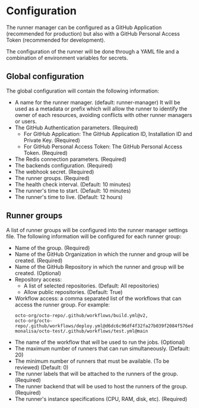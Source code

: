 # Configuration

The runner manager can be configured as a GitHub Application
(recommended for production)
but also with a GitHub Personal Access Token (recommended for development).

The configuration of the runner will be done through a YAML file and
a combination of environment variables for secrets.

## Global configuration

The global configuration will contain the following information:

- A name for the runner manager. (default: runner-manager)
  It will be used as a metadata or prefix which will allow the runner to identify
  the owner of each resources, avoiding conflicts with other runner managers or users.
- The GitHub Authentication parameters. (Required)
  - For GitHub Application: The GitHub Application ID, Installation ID and Private Key. (Required)
  - For GitHub Personal Access Token: The GitHub Personal Access Token. (Required)
- The Redis connection parameters. (Required)
- The backends configuration. (Required)
- The webhook secret. (Required)
- The runner groups. (Required)
- The health check interval. (Default: 10 minutes)
- The runner's time to start. (Default: 10 minutes)
- The runner's time to live. (Default: 12 hours)

## Runner groups

A list of runner groups will be configured into the runner manager
settings file.
The following information will be configured for each runner group:

- Name of the group. (Required)
- Name of the GitHub Organization in which the runner and group will be created. (Required)
- Name of the GitHub Repository in which the runner and group will be created. (Optional)
- Repository access:
  - A list of selected repositories. (Default: All repositories)
  - Allow public repositories. (Default: True)
- Workflow access: a comma separated list of the workflows that can access the runner group.
  For example:
  ```shell
  octo-org/octo-repo/.github/workflows/build.yml@v2,
  octo-org/octo-repo/.github/workflows/deploy.yml@d6dc6c96df4f32fa27b039f2084f576ed2c5c2a5,
  monalisa/octo-test/.github/workflows/test.yml@main
  ```
- The name of the workflow that will be used to run the jobs. (Optional)
- The maximum number of runners that can run simultaneously. (Default: 20)
- The minimum number of runners that must be available. (To be reviewed) (Default: 0)
- The runner labels that will be attached to the runners of the group. (Required)
- The runner backend that will be used to host the runners of the group. (Required)
- The runner's instance specifications (CPU, RAM, disk, etc). (Required)
